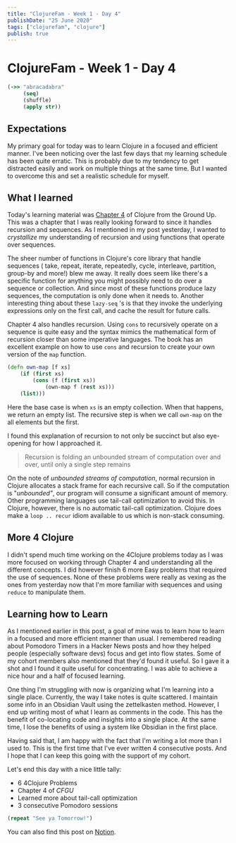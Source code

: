 ```yaml
---
title: "ClojureFam - Week 1 - Day 4"
publishDate: "25 June 2020"
tags: ["clojurefam", "clojure"]
publish: true
---
```


# ClojureFam - Week 1 - Day 4

```clojure
(->> "abracadabra"
     (seq)
     (shuffle)
     (apply str))
```

## Expectations

My primary goal for today was to learn Clojure in a focused and efficient manner. I've been noticing over the last few days that my learning schedule has been quite erratic. This is probably due to my tendency to get distracted easily and work on multiple things at the same time. But I wanted to overcome this and set a realistic schedule for myself.

## What I learned

Today's learning material was [Chapter 4](https://aphyr.com/posts/304-clojure-from-the-ground-up-sequences) of Clojure from the Ground Up. This was a chapter that I was really looking forward to since it handles recursion and sequences. As I mentioned in my post yesterday, I wanted to _crystallize_ my understanding of recursion and using functions that operate over sequences.

The sheer number of functions in Clojure's core library that handle sequences ( take, repeat, iterate, repeatedly, cycle, interleave, partition, group-by and more!) blew me away. It really does seem like there's a specific function for anything you might possibly need to do over a sequence or collection. And since most of these functions produce lazy sequences, the computation is only done when it needs to. Another interesting thing about these `lazy-seq` 's is that they invoke the underlying expressions only on the first call, and cache the result for future calls.

Chapter 4 also handles recursion. Using `cons` to recursively operate on a sequence is quite easy and the syntax mimics the mathematical form of recursion closer than some imperative languages. The book has an excellent example on how to use `cons` and recursion to create your own version of the `map` function.

```clojure
(defn own-map [f xs]
	(if (first xs)
		(cons (f (first xs))
			(own-map f (rest xs)))
	(list)))
```

Here the base case is when `xs` is an empty collection. When that happens, we return an empty list. The recursive step is when we call `own-map` on the all elements but the first.

I found this explanation of recursion to not only be succinct but also eye-opening for how I approached it.

> Recursion is folding an unbounded stream of computation over and over, until only a single step remains

On the note of _unbounded streams of computation_, normal recursion in Clojure allocates a stack frame for each recursive call. So if the computation is "_unbounded"_, our program will consume a significant amount of memory. Other programming languages use tail-call optimization to avoid this. In Clojure, however, there is no automatic tail-call optimization. Clojure does make a `loop .. recur` idiom available to us which is non-stack consuming.

## More 4 Clojure

I didn't spend much time working on the 4Clojure problems today as I was more focused on working through Chapter 4 and understanding all the different concepts. I did however finish 6 more Easy problems that required the use of sequences. None of these problems were really as vexing as the ones from yesterday now that I'm more familiar with sequences and using `reduce` to manipulate them.

## Learning how to Learn

As I mentioned earlier in this post, a goal of mine was to learn how to learn in a focused and more efficient manner than usual. I remembered reading about Pomodoro Timers in a Hacker News posts and how they helped people (especially software devs) focus and get into flow states. Some of my cohort members also mentioned that they'd found it useful. So I gave it a shot and I found it quite useful for concentrating. I was able to achieve a nice hour and a half of focused learning.

One thing I'm struggling with now is organizing what I'm learning into a single place. Currently, the way I take notes is quite scattered. I maintain some info in an Obsidian Vault using the zettelkasten method. However, I end up writing most of what I learn as comments in the code. This has the benefit of co-locating code and insights into a single place. At the same time, I lose the benefits of using a system like Obsidian in the first place.

Having said that, I am happy with the fact that I'm writing a lot more than I used to. This is the first time that I've ever written 4 consecutive posts. And I hope that I can keep this going with the support of my cohort.

Let's end this day with a nice little tally:

- 6 4Clojure Problems
- Chapter 4 of _CFGU_
- Learned more about tail-call optimization
- 3 consecutive Pomodoro sessions

```clojure
(repeat "See ya Tomorrow!")
```

You can also find this post on [Notion](https://www.notion.so/itsrainingmani/Clojure-Fam-Week-1-Day-4-9545bfab199241a5bf9e80e4788f6bda).
